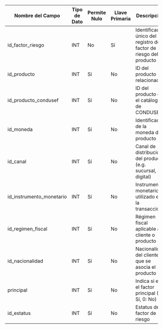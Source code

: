 | Nombre del Campo | Tipo de Dato | Permite Nulo | Llave Primaria | Descripción |
| --- | --- | --- | --- | --- |
| id_factor_riesgo | INT | No | Sí | Identificador único del registro del factor de riesgo del producto |
| id_producto | INT | Sí | No | ID del producto relacionado |
| id_producto_condusef | INT | Sí | No | ID del producto en el catálogo de CONDUSEF |
| id_moneda | INT | Sí | No | Identificador de la moneda del producto |
| id_canal | INT | Sí | No | Canal de distribución del producto (e.g. sucursal, digital) |
| id_instrumento_monetario | INT | Sí | No | Instrumento monetario utilizado en la transacción |
| id_regimen_fiscal | INT | Sí | No | Régimen fiscal aplicable al cliente o producto |
| id_nacionalidad | INT | Sí | No | Nacionalidad del cliente al que se asocia el producto |
| principal | INT | Sí | No | Indica si es el factor principal (1: Sí, 0: No) |
| id_estatus | INT | Sí | No | Estatus del factor de riesgo |